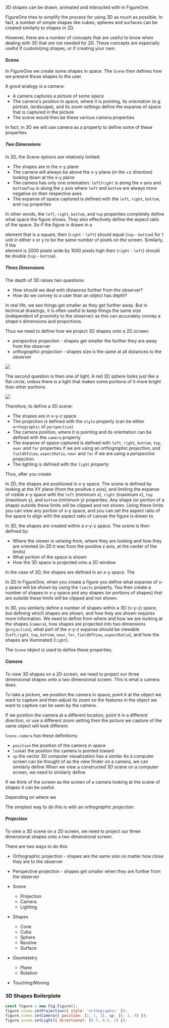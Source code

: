 3D shapes can be drawn, animated and interacted with in FigureOne.

FigureOne tries to simplify the process for using 3D as much as possible. In fact, a number of simple shapes like cubes, spheres and surfaces can be created similarly to shapes in 2D.

However, there are a number of concepts that are useful to know when dealing with 3D that are not needed for 2D. These concepts are especially useful if customizing shapes, or if creating your own.

#### Scene

In FigureOne we create some shapes in space. The `Scene` then defines how we present those shapes to the user.

A good analogy is a camera:
* A camera captures a picture of some space
* The camera's position in space, where it is pointing, its orientation (e.g. portrait, landscape), and its zoom settings define the expanse of space that is captured in the picture
* The scene would then be these various camera properties

In fact, in 3D we will use camera as a property to define some of these properties

##### Two Dimensions

In 2D, the Scene options are relatively limited:
* The shapes are in the x-y plane
* The camera will always be above the x-y plane (in the +z direction) looking down at the x-y plane
* The camera has only one orientation: `left`/`right` is along the x axis and `bottom`/`top` is along the y axis where `left` and `bottom` are always more negative on their respective axes
* The expanse of space captured is defined with the `left`, `right`, `bottom`, and `top` properties

In other words, the `left`, `right`, `bottom`, and `top` properties completely define what space the figure shows. They also effectively define the aspect ratio of the space. So if the figure is drawn in a <div> element that is a square, then (`right` - `left`) should equal (`top` - `bottom`) for 1 unit in either x or y to be the same number of pixels on the screen. Similarly, if the <div> element is 2000 pixels wide by 1000 pixels high then (`right` - `left`) should be double (`top` - `bottom`).

##### Three Dimensions

The depth of 3D raises two questions:
* How should we deal with distances further from the observer?
* How do we convey to a user than an object has depth?

In real life, we see things get smaller as they get further away. But in technical drawings, it is often useful to keep things the same size (independent of proximity to the observer) as this can accurately convey a shape's dimensions and proportions.

Thus we need to define how we project 3D shapes onto a 2D screen:
* *perspective projection* - shapes get smaller the further they are away from the observer
* *orthographic projection* - shapes size is the same at all distances to the observer

<!-- const figure = new Fig.Figure({ color: [1, 0, 0, 1]});

const c1 = figure.add({
  make: 'cube',
  lines: true,
  side: 0.12,
  position: [-0.25, -0.025, 0],
});
c1.scene = new Fig.Scene({
  style: 'orthographic',
  camera: { position: [1, 0.5, 2] },
  left: -1,
  right: 1,
  bottom: -0.5,
  top: 0.5,
});

const c2 = figure.add({
  make: 'cube',
  lines: true,
  side: 0.2,
  position: [0, 0, 0],
});
c2.scene = new Fig.Scene({
  style: 'perspective',
  camera: { position: [0.35, 0.25, 0.7] },
  aspectRatio: 2,
  fieldOfView: 1.7,
}); -->

![](./tutorials/shapes3d/projection.png)

The second question is then one of light. A red 3D sphere looks just like a flat circle, unless there is a light that makes some portions of it more bright than other portions.

<!-- const figure = new Fig.Figure({ color: [1, 0, 0, 1] });

const c1 = figure.add({
  make: 'sphere',
  position: [-0.5, 0, 0],
  radius: 0.2,
  sides: 100,
});
c1.scene = new Fig.Scene({
  light: { ambient: 1 }, left: -1, bottom: -0.5, right: 1, top: 0.5,
});

const c2 = figure.add({
  make: 'sphere',
  radius: 0.2,
  sides: 100,
  position: [0, 0, 0],
});
c2.scene = new Fig.Scene({
  left: -1, bottom: -0.5, right: 1, top: 0.5, light: { directional: [1, 1, -1] },
}); -->

![](./tutorials/shapes3d/light.png)


Therefore, to define a 3D scene:
* The shapes are in x-y-z space
* The projection is defined with the `style` property (can be either `orthographic` of `perspective`)
* The camera position, where it is pointing and its orientation can be defined with the `camera` property
* The expanse of space captured is defined with `left`, `right`, `bottom`, `top`, `near` and `far` properties if we are using an *orthographic projection*, and `fieldOfView`, `aspectRatio`, `near` and `far` if we are using a *perspective projection*.
* The lighting is defined with the `light` property



Thus, after you create 

In 2D, the shapes are positioned in x-y space. The scene is defined by looking at the XY plane (from the positive z axis), and limiting the expanse of visible x-y space with the `left` (minimum x), `right` (maximum x), `top` (maximum y), and `bottom` (minimum y) properties. Any shape (or portion of a shape) outside these limits will be clipped and not shown. Using these limits you can view any portion of x-y space, and you can set the aspect ratio of the space to align with the aspect ratio of canvas the figure is drawn to.

In 3D, the shapes are created within a x-y-z space. The scene is then defined by:
  * Where the viewer is veiwing from, where they are looking and how they are oriented (in 2D it was from the positive z axis, at the center of the limits)
  * What portion of the space is shown
  * How the 3D space is projected onto a 2D window

In the case of 2D, the shapes are defined in an x-y space. The 

In 2D in FigureOne, when you create a figure you define what expanse of x-y space will be shown by using the `limits` property. You then create a number of shapes in x-y space and any shapes (or portions of shapes) that are outside these limits will be clipped and not shown.

In 3D, you similarly define a number of shapes within a 3D (x-y-z) space, but defining which shapes are shown, and how they are shown requires more information. We need to define from where and how we are looking at the shapes (`camera`), how shapes are projected into two dimensions (`projection`), what part of the x-y-z expanse should be viewable (`left`,`right`, `top`, `bottom`, `near`, `far`, `fieldOfView`, `aspectRatio`), and how the shapes are illuminated (`light`).

The `Scene` object is used to define these properties.

##### Camera

To view 3D shapes on a 2D screen, we need to project our three dimensional shapes onto a two dimensional screen. This is what a camera does.

To take a picture, we position the camera in space, point it at the object we want to capture and then adjust its zoom so the features in the object we want to capture can be seen by the camera.

If we position the camera at a different location, point it in a different direction, or use a different zoom setting then the picture we capture of the same object will look different.

`Scene.camera` has these definitions:

* `position` the position of the camera in space
* `lookAt` the position the camera is pointed toward
* `up` the vector
3D computer visualization has a similar
As a computer screen can be thought of as the view finder on a camera, we can similarly define
When we view a constructed 3D scene on a computer screen, we need to similarly define 


If we think of the screen as the screen of a camera looking at the scene of shapes it can be useful.

Depending on where we 

The simplest way to do this is with an *orthographic projection*.


##### Projection

To view a 3D scene on a 2D screen, we need to project our three dimensional shapes onto a two dimensional screen.

There are two ways to do this:
 * Orthographic projection - shapes are the same size no matter how close they are to the observer
 * Perspective projection - shapes get smaller when they are further from the observer







* Scene
  * Projection
  * Camera
  * Lighting
* Shapes
  * Cone
  * Cube
  * Sphere
  * Revolve
  * Surface
* Geometetry
  * Plane
  * Rotation
* Touching/Moving

### <a id="shapes3d-boilerplate"></a> 3D Shapes Boilerplate
```js
const figure = new Fig.Figure();
figure.scene.setProjection({ style: 'orthographic' });
figure.scene.setCamera({ position: [2, 1, 1], up: [0, 1, 0] });
figure.scene.setLight({ directional: [0.7, 0.5, 1] });
```